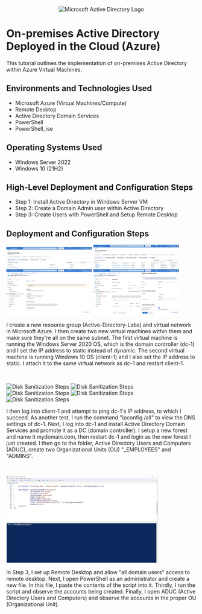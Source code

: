 <p align="center">
<img src="https://i.imgur.com/pU5A58S.png" alt="Microsoft Active Directory Logo"/>
</p>

<h1>On-premises Active Directory Deployed in the Cloud (Azure)</h1>
This tutorial outlines the implementation of on-premises Active Directory within Azure Virtual Machines.<br />

<h2>Environments and Technologies Used</h2>

- Microsoft Azure (Virtual Machines/Compute)
- Remote Desktop
- Active Directory Domain Services
- PowerShell
- PowerShell_ise

<h2>Operating Systems Used </h2>

- Windows Server 2022
- Windows 10 (21H2)

<h2>High-Level Deployment and Configuration Steps</h2>

- Step 1: Install Active Directory in Windows Server VM
- Step 2: Create a Domain Admin user within Active Directory
- Step 3: Create Users with PowerShell and Setup Remote Desktop

<h2>Deployment and Configuration Steps</h2>

<p>
<img src="https://github.com/robertgetino/configure-ad/blob/b45fb1bdf3aa1dc3bddc2eef22617151279151ed/resourcegroup.png" height="45%" width="45%" alt="Disk Sanitization Steps"> <img src="https://github.com/robertgetino/configure-ad/blob/088019b90a9c546f832f055ed73f9a19ed83fc97/client1%26dc1vm.png" height="45%" width="45%" alt="Disk Sanitization Steps"> <img src="https://github.com/robertgetino/configure-ad/blob/5e0fc868a826348785338598ac6303efe8318e23/client1privateipaddress.png" height="45%" width="45%" alt="Disk Sanitization Steps"> <img src="https://github.com/robertgetino/configure-ad/blob/a90b9e33ae9d5dac59a5ba0b4744301851becbfc/dc1privateipaddress.png" height="45%" width="45%" alt="Disk Sanitization Steps"/>
</p>
<p>
I create a new resource group (Active-Directory-Labs) and virtual network in Microsoft Azure. I then create two new virtual machines within them and make sure they're all on the same subnet. The first virtual machine is running the Windows Server 2020 OS, which is the domain controller (dc-1) and I set the IP address to static instead of dynamic. The second virtual machine is running Windows 10 OS (client-1) and I also set the IP address to static. I attach it to the same virtual network as dc-1 and restart client-1.
</p>
<br />

<p>
<img src="https://github.com/robertgetino/configure-ad/blob/c892cae143c055992b3385f46dc684b15132b5e0/pingdc1.png" height="45%" width="45%" alt="Disk Sanitization Steps"/> <img src="https://github.com/robertgetino/configure-ad/blob/a6e26e973bd38094fd7c1be1384c2920930851f1/ipconfig%20%3Aall.png" height="45%" width="45%" alt="Disk Sanitization Steps"> <img src="https://i.imgur.com/DJmEXEB.png" height="45%" width="45%" alt="Disk Sanitization Steps"> <img src="https://i.imgur.com/DJmEXEB.png" height="45%" width="45%" alt="Disk Sanitization Steps"> <img src="https://i.imgur.com/DJmEXEB.png" height="45%" width="45%" alt="Disk Sanitization Steps"/>
</p>
<p>
I then log into client-1 and attempt to ping dc-1's IP address, to which I succeed. As another test, I run the command "ipconfig /all" to view the DNS settings of dc-1. Next, I log into dc-1 and install Active Directory Domain Services and promote it as a DC (domain controller). I setup a new forest and name it mydomain.com, then restart dc-1 and login as the new forest I just created. I then go to the folder, Active Directory Users and Computers (ADUC), create two Organizational Units (OU) "_EMPLOYEES" and "ADMINS".
</p>
<br />

<p>
<img src="https://github.com/robertgetino/configure-ad/blob/79be43d12a9e7049ecbd2f8b50ac4513e9858df0/PowerShell.png" height="80%" width="80%" alt="Disk Sanitization Steps"/>
</p>
<p>
In Step 3, I set up Remote Desktop and allow "all domain users" access to remote desktop. Next, I open PowerShell as an administrator and create a new file. In this file, I paste the contents of the script into it. Thirdly, I run the script and observe the accounts being created. Finally, I open ADUC (Active Directory Users and Computers) and observe the accounts in the proper OU (Organizational Unit).
</p>
<br />

